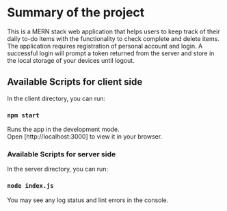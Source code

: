 # Summary of the project

This is a MERN stack web application that helps users to keep track of their daily to-do items with the functionality to check complete and delete items. The application requires registration of personal account and login. A successful login will prompt a token returned from the server and store in the local storage of your devices until logout.

## Available Scripts for client side

In the client directory, you can run:

### `npm start`

Runs the app in the development mode.\
Open [http://localhost:3000] to view it in your browser.


### Available Scripts for server side
In the server directory, you can run:

### `node index.js`

You may see any log status and lint errors in the console.